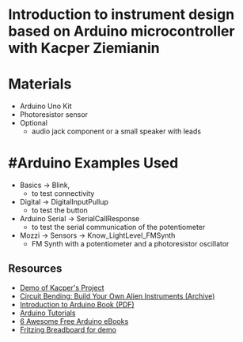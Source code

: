 # Introduction to instrument design based on Arduino microcontroller with Kacper Ziemianin


# Materials
- Arduino Uno Kit
- Photoresistor sensor </br>
- Optional
  - audio jack component or a small speaker with leads


# #Arduino Examples Used 
- Basics -> Blink,
  - to test connectivity
- Digital -> DigitalInputPullup
  - to test the button
- Arduino Serial -> SerialCallResponse
  - to test the serial communication of the potentiometer
- Mozzi -> Sensors -> Know_LightLevel_FMSynth
  - FM Synth with a potentiometer and a photoresistor oscillator

## Resources
- [Demo of Kacper's Project](https://www.youtube.com/watch?v=cHuIpSeTTjM)
- [Circuit Bending: Build Your Own Alien Instruments (Archive)](https://archive.org/details/CircuitBendingBuildYourOwnAlienInstruments)
- [Introduction to Arduino Book (PDF)](https://www.introtoarduino.com/downloads/IntroArduinoBook.pdf)
- [Arduino Tutorials](https://www.arduino.cc/en/Tutorial/HomePage)
- [6 Awesome Free Arduino eBooks](https://www.electronicsforu.com/resources/6-awesome-free-arduino-ebooks)
- [Fritzing Breadboard for demo](https://fritzing.org/tags/breadboard)

